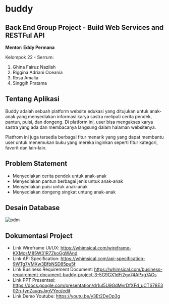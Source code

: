 # buddy
## Back End Group Project - Build Web Services and RESTFul API

**Mentor: Eddy Permana**

Kelompok 22 - Serrum:
1. Ghina Fairuz Nazilah
2. Riggina Adriani Oceania
3. Rosa Amalia
4. Singgih Pratama

## Tentang Aplikasi
Buddy adalah sebuah platform website edukasi yang ditujukan untuk anak-anak yang menyediakan informasi karya sastra meliputi cerita pendek, pantun, puisi, dan dongeng. Di platform ini, user bisa mengakses karya sastra yang ada dan membacanya langsung dalam halaman websitenya.

Platfrom ini juga tersedia berbagai fitur menarik yang yang dapat membantu user untuk menemukan buku yang mereka inginkan seperti fitur kategori, favorit dan lain-lain.

## Problem Statement
- Menyediakan cerita pendek untuk anak-anak
- Menyediakan pantun berbagai jenis untuk anak-anak
- Menyediakan puisi untuk anak-anak
- Menyediakan dongeng singkat untung anak-anak

## Desain Database
![pdm](https://user-images.githubusercontent.com/68428942/147366303-83100846-5702-4f33-a04d-c9ffbdaefd95.jpg)

## Dokumentasi Project
- Link Wireframe UI/UX: https://whimsical.com/wireframe-KXMcsM85W31R7ZkoGgWAnd
- Link API Specification: https://whimsical.com/api-specification-9WTg7VMXw3BfbNSD85pu5f
- Link Business Requirement Document: https://whimsical.com/business-requirement-document-buddy-project-3-5G9GX1dFi2gv74APxg7AGs
- Link PPT Presentasi: https://docs.google.com/presentation/d/1uI5U9GdMyrDfXFd_uCTS78E302n-tynZauqsJxgVYeo/edit
- Link Demo Youtube: https://youtu.be/y3Et2DeOp3g
